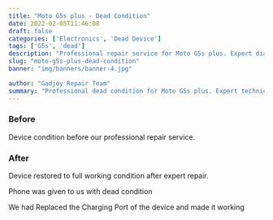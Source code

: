 ```yaml
---
title: "Moto G5s plus - Dead Condition"
date: 2022-02-05T11:46:08
draft: false
categories: ['Electronics', 'Dead Device']
tags: ['G5s', 'dead']
description: "Professional repair service for Moto G5s plus. Expert diagnosis and quality repairs in Bangalore."
slug: "moto-g5s-plus-dead-condition"
banner: "img/banners/banner-4.jpg"

author: "Gadjoy Repair Team"
summary: "Professional dead condition for Moto G5s plus. Expert technicians, quality parts, warranty included."
---
```


### Before

Device condition before our professional repair service.

### After

Device restored to full working condition after expert repair.

Phone was given to us with dead condition

We had Replaced the Charging Port of the device and made it working